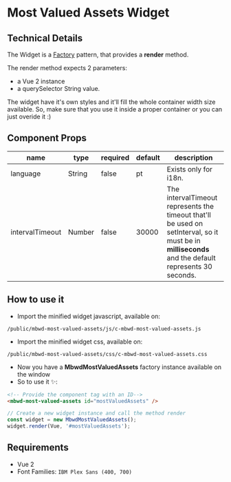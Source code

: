 # Most Valued Assets Widget

## Technical Details
The Widget is a [Factory](https://www.dofactory.com/javascript/design-patterns/factory-method) pattern, that provides a **render** method.

The render method expects 2 parameters:
- a Vue 2 instance 
- a querySelector String value.

The widget have it's own styles and it'll fill the whole container width size available.
So, make sure that you use it inside a proper container or you can just overide it :)


## Component Props
| name | type | required | default | description |
| ---- | ---- | -------- | ------- | ----------- |
| language | String | false | pt | Exists only for i18n. |
| intervalTimeout | Number | false | 30000 | The intervalTimeout represents the timeout that'll be used on setInterval, so it must be in **milliseconds** and the default represents 30 seconds. |

## How to use it
- Import the minified widget javascript, available on:
```
/public/mbwd-most-valued-assets/js/c-mbwd-most-valued-assets.js
```
- Import the minified widget css, available on: 
```
/public/mbwd-most-valued-assets/css/c-mbwd-most-valued-assets.css
```
- Now you have a **MbwdMostValuedAssets** factory instance available on the window
- So to use it ✨:
~~~html
<!-- Provide the component tag with an ID-->
<mbwd-most-valued-assets id="mostValuedAssets" />
~~~
~~~javascript
// Create a new widget instance and call the method render
const widget = new MbwdMostValuedAssets();
widget.render(Vue, '#mostValuedAssets');
~~~

## Requirements
- Vue 2
- Font Families: `IBM Plex Sans (400, 700)`